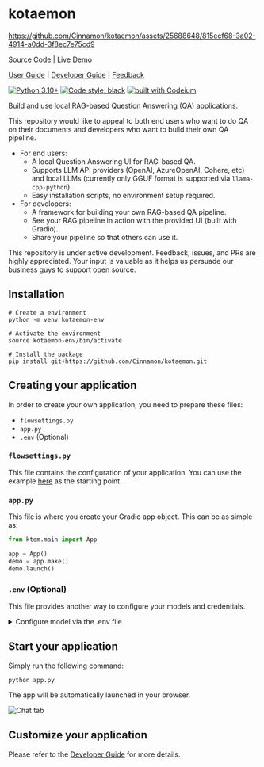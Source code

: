 # kotaemon

https://github.com/Cinnamon/kotaemon/assets/25688648/815ecf68-3a02-4914-a0dd-3f8ec7e75cd9

[Source Code](https://github.com/Cinnamon/kotaemon) |
[Live Demo](https://huggingface.co/spaces/lone17/kotaemon-app)

[User Guide](https://cinnamon.github.io/kotaemon/) |
[Developer Guide](https://cinnamon.github.io/kotaemon/development/) |
[Feedback](https://github.com/Cinnamon/kotaemon/issues)

[![Python 3.10+](https://img.shields.io/badge/python-3.10+-blue.svg)](https://www.python.org/downloads/release/python-31013/)
[![Code style: black](https://img.shields.io/badge/code%20style-black-000000.svg)](https://github.com/psf/black)
[![built with Codeium](https://codeium.com/badges/main)](https://codeium.com)

Build and use local RAG-based Question Answering (QA) applications.

This repository would like to appeal to both end users who want to do QA on their
documents and developers who want to build their own QA pipeline.

- For end users:
  - A local Question Answering UI for RAG-based QA.
  - Supports LLM API providers (OpenAI, AzureOpenAI, Cohere, etc) and local LLMs
    (currently only GGUF format is supported via `llama-cpp-python`).
  - Easy installation scripts, no environment setup required.
- For developers:
  - A framework for building your own RAG-based QA pipeline.
  - See your RAG pipeline in action with the provided UI (built with Gradio).
  - Share your pipeline so that others can use it.

This repository is under active development. Feedback, issues, and PRs are highly
appreciated. Your input is valuable as it helps us persuade our business guys to support
open source.

## Installation

```shell
# Create a environment
python -m venv kotaemon-env

# Activate the environment
source kotaemon-env/bin/activate

# Install the package
pip install git+https://github.com/Cinnamon/kotaemon.git
```

## Creating your application

In order to create your own application, you need to prepare these files:

- `flowsettings.py`
- `app.py`
- `.env` (Optional)

### `flowsettings.py`

This file contains the configuration of your application. You can use the example
[here](https://github.com/Cinnamon/kotaemon/blob/main/libs/ktem/flowsettings.py) as the
starting point.

### `app.py`

This file is where you create your Gradio app object. This can be as simple as:

```python
from ktem.main import App

app = App()
demo = app.make()
demo.launch()
```

### `.env` (Optional)

This file provides another way to configure your models and credentials.

<details markdown>

<summary>Configure model via the .env file</summary>

Alternatively, you can configure the models via the `.env` file with the information needed to connect to the LLMs. This file is located in
the folder of the application. If you don't see it, you can create one.

Currently, the following providers are supported:

#### OpenAI

In the `.env` file, set the `OPENAI_API_KEY` variable with your OpenAI API key in order
to enable access to OpenAI's models. There are other variables that can be modified,
please feel free to edit them to fit your case. Otherwise, the default parameter should
work for most people.

```shell
OPENAI_API_BASE=https://api.openai.com/v1
OPENAI_API_KEY=<your OpenAI API key here>
OPENAI_CHAT_MODEL=gpt-3.5-turbo
OPENAI_EMBEDDINGS_MODEL=text-embedding-ada-002
```

#### Azure OpenAI

For OpenAI models via Azure platform, you need to provide your Azure endpoint and API
key. Your might also need to provide your developments' name for the chat model and the
embedding model depending on how you set up Azure development.

```shell
AZURE_OPENAI_ENDPOINT=
AZURE_OPENAI_API_KEY=
OPENAI_API_VERSION=2024-02-15-preview
AZURE_OPENAI_CHAT_DEPLOYMENT=gpt-35-turbo
AZURE_OPENAI_EMBEDDINGS_DEPLOYMENT=text-embedding-ada-002
```

#### Local models

- Pros:
- Privacy. Your documents will be stored and process locally.
- Choices. There are a wide range of LLMs in terms of size, domain, language to choose
  from.
- Cost. It's free.
- Cons:
- Quality. Local models are much smaller and thus have lower generative quality than
  paid APIs.
- Speed. Local models are deployed using your machine so the processing speed is
  limited by your hardware.

##### Find and download a LLM

You can search and download a LLM to be ran locally from the [Hugging Face
Hub](https://huggingface.co/models). Currently, these model formats are supported:

- GGUF

You should choose a model whose size is less than your device's memory and should leave
about 2 GB. For example, if you have 16 GB of RAM in total, of which 12 GB is available,
then you should choose a model that takes up at most 10 GB of RAM. Bigger models tend to
give better generation but also take more processing time.

Here are some recommendations and their size in memory:

- [Qwen1.5-1.8B-Chat-GGUF](https://huggingface.co/Qwen/Qwen1.5-1.8B-Chat-GGUF/resolve/main/qwen1_5-1_8b-chat-q8_0.gguf?download=true):
  around 2 GB

##### Enable local models

To add a local model to the model pool, set the `LOCAL_MODEL` variable in the `.env`
file to the path of the model file.

```shell
LOCAL_MODEL=<full path to your model file>
```

Here is how to get the full path of your model file:

- On Windows 11: right click the file and select `Copy as Path`.
</details>

## Start your application

Simply run the following command:

```shell
python app.py
```

The app will be automatically launched in your browser.

![Chat tab](https://raw.githubusercontent.com/Cinnamon/kotaemon/main/docs/images/chat-tab.png)

## Customize your application

Please refer to the [Developer Guide](https://cinnamon.github.io/kotaemon/development/)
for more details.
